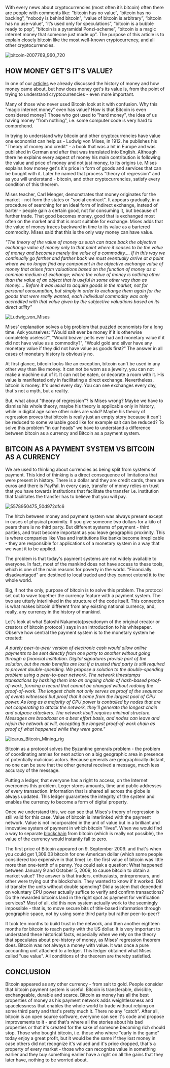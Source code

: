 With every news about cryptocurrencies (most often it’s bitcoin) often there are people with comments like: “bitcoin has no value”, “bitcoin has no backing”, “nobody is behind bitcoin”, “value of bitcoin is arbitrary”, “bitcoin has no use-value”, “it’s used only for speculations”, “bitcoin is a bubble ready to pop”, “bitcoin is a pyramidal Ponzi-scheme”, “bitcoin is a magic internet money that someone just made up”. The purpose of this article is to explain closely bitcoin like the most well-known cryptocurrency, and all other cryptocurrencies.

![bitcoin-2007769_960_720](../images/bitcoin-2007769_960_720.jpg)



## HOW MONEY GET'S IT'S VALUE?

In one of our [articles][articles] we already discussed the history of money and how money came about, but how does money get's its value is, from the point of trying to understand cryptocurrencies - even more important.


Many of those who never used Bitcoin look at it with confusion. Why this "magic internet money" even has value? How is that Bitcoin is even considered money? Those who got used to "hard money", the idea of us having money "from nothing", i.e. some computer code is very hard to comprehend.


In trying to understand why bitcoin and other cryptocurrencies have value one economist can help us - Ludwig von Mises, in 1912. he publishes his "Theory of money and credit" - a book that was a hit in Europe and was published in German and after that was translated into English. Although there he explains every aspect of money his main contribution is following the value and price of money and not just money, to its origins i.e. Mises explains how money get's it's price in form of goods and services that can be bought with it. Later he named that process "theory of regression" and as you will understand - bitcoin, and other cryptocurrencies, satisfy every condition of this theorem.


Mises teacher, Carl Menger, demonstrates that money originates for the market - not form the states or "social contract". It appears gradually, in a procedure of searching for an ideal form of indirect exchange, instead of barter - people gain a certain good, not for consuming it, but because of further trade. That good becomes money, good that is exchanged most often on the market and that is most suitable for exchange. Mises adds that the value of money traces backward in time to its value as a bartered commodity. Mises said that this is the only way money can have value.


*"The theory of the value of money as such can trace back the objective exchange value of money only to that point where it ceases to be the value of money and becomes merely the value of a commodity…. If in this way we continually go farther and farther back we must eventually arrive at a point where we no longer find any component in the objective exchange value of money that arises from valuations based on the function of money as a common medium of exchange; where the value of money is nothing other than the value of an object that is useful in some other way than as money.… Before it was usual to acquire goods in the market, not for personal consumption, but simply in order to exchange them again for the goods that were really wanted, each individual commodity was only accredited with that value given by the subjective valuations based on its direct utility"*


![Ludwig_von_Mises](../images/Ludwig_von_Mises.jpg)


Mises' explanation solves a big problem that puzzled economists for a long time. Ask yourselves: "Would salt ever be money if it is otherwise completely useless?", "Would beaver pelts ever had and monetary value if it did not have value as a commodity?", "Would gold and silver have any monetary value if they did not have value as goods first?" The answer in all cases of monetary history is obviously no.


At first glance, bitcoin looks like an exception, bitcoin can't be used in any other way than like money. It can not be worn as a jewelry, you can not make a machine out of it. It can not be eaten, or decorate a room with it. His value is manifested only in facilitating a direct exchange. Nevertheless, bitcoin is money. It's used every day. You can see exchanges every day, that's not a myth, but a reality.


But, what about "theory of regression"? Is Mises wrong? Maybe we have to dismiss his whole theory, maybe his theory is applicable only in history, while in digital age some other rules are valid? Maybe his theory of regression proves that bitcoin is really just an empty story because it can't be reduced to some valuable good like for example salt can be reduced? To solve this problem "in our heads" we have to understand a difference between bitcoin as a currency and Bitcoin as a payment system.



## BITCOIN AS A PAYMENT SYSTEM VS BITCOIN AS A CURRENCY



We are used to thinking about currencies as being split from systems of payment. This kind of thinking is a direct consequence of limitations that were present in history. There is a dollar and they are credit cards, there are euros and there is PayPal. In every case, transfer of money relies on trust that you have towards institutions that facilitate the transfer i.e. institution that facilitates the transfer has to believe that you will pay.


![5578950475_50d972dfc6](../images/5578950475_50d972dfc6.jpg)


The hitch between money and payment system was always present except in cases of physical proximity. If you give someone two dollars for a kilo of pears there is no third party. But different systems of payment - third parties, and trust become important as you leave geographic proximity. This is where companies like Visa and institutions like banks become irreplicable - they are responsible for applications of a monetary system in a way that we want it to be applied.


The problem is that today's payment systems are not widely available to everyone. In fact, most of the mankind does not have access to these tools, which is one of the main reasons for poverty in the world. "Financially disadvantaged" are destined to local traded and they cannot extend it to the whole world.


Big, if not the only, purpose of bitcoin is to solve this problem.
The protocol set out to wave together the currency feature with a payment system. The two are utterly interlinked in the structure of the code itself. This connection is what makes bitcoin different from any existing national currency, and, really, any currency in the history of mankind.


Let's look at what Satoshi Nakamoto(pseudonym of the original creator or creators of bitcoin protocol ) says in an introduction to his whitepaper. Observe how central the payment system is to the monetary system he created:


*A purely peer-to-peer version of electronic cash would allow online payments to be sent directly from one party to another without going through a financial institution. Digital signatures provide part of the solution, but the main benefits are lost if a trusted third party is still required to prevent double-spending. We propose a solution to the double-spending problem using a peer-to-peer network. The network timestamps transactions by hashing them into an ongoing chain of hash-based proof-of-work, forming a record that cannot be changed without redoing the proof-of-work. The longest chain not only serves as proof of the sequence of events witnessed but proof that it came from the largest pool of CPU power. As long as a majority of CPU power is controlled by nodes that are not cooperating to attack the network, they'll generate the longest chain and outpace attackers. The network itself requires minimal structure. Messages are broadcast on a best effort basis, and nodes can leave and rejoin the network at will, accepting the longest proof-of-work chain as proof of what happened while they were gone."*


![Icarus_Bitcoin_Mining_rig](../images/Icarus_Bitcoin_Mining_rig.jpg)


Bitcoin as a protocol solves the Byzantine generals problem - the problem of coordinating armies for next action on a big geographic area in presence of potentially malicious actors. Because generals are geographically distant, no one can be sure that the other general received a message, much less accuracy of the message.


Putting a ledger, that everyone has a right to access, on the Internet overcomes this problem. Leger stores amounts, time and public addresses of every transaction. Information that is shared all across the globe is always updated. This ledger guarantees the integrity of the system and enables the currency to become a form of digital property.


Once we understand this, we can see that Mises's theory of regression is still valid for this case. Value of bitcoin is interlinked with the payment network. Value is not incorporated in the unit of value but in a brilliant and innovative system of payment in which bitcoin "lives". When we would find a way to separate [blockchain][blockchain] from bitcoin (which is really not possible), the value of the currency would instantly fall to zero.


The first price of Bitcoin appeared on 9. September 2009. and that's when you could get 1,309.03 bitcoin for one American dollar (which some people considered too expensive in that time) i.e. the first value of bitcoin was little more than one-tenth of a penny. You could ask a question: What happened between January 9 and October 5, 2009, to cause bitcoin to obtain a market value? The answer is that traders, enthusiasts, entrepreneurs, and other were trying out the blockchain. They wanted to know if it worked. Did id transfer the units without double spending? Did a system that depended on voluntary CPU power actually suffice to verify and confirm transactions? Do the rewarded bitcoins land in the right spot as payment for verification services? Most of all, did this new system actually work to the seemingly impossible - that is, to move secure bits of title-based information through geographic space, not by using some third party but rather peer-to-peer?


It took ten months to build trust in the network, and then another eighteen months for bitcoin to reach parity with the US dollar. It is very important to understand these historical facts, especially when we rely on the theory that speculates about pre-history of money, as Mises' regression theorem does. Bitcoin was not always a money with value. It was once a pure accounting unit attached to a ledger. This ledger obtained what Mises called "use value". All conditions of the theorem are thereby satisfied.



## CONCLUSION



Bitcoin appeared as any other currency - from salt to gold. People consider that bitcoin payment system is useful. Bitcoin is transferable, divisible, exchangeable, durable and scarce. Bitcoin as money has all the best properties of money as his payment network adds weightlessness and spacelessness that enables the whole world to trade without relying on some third party and that's pretty much it.  There no any "catch". After all, bitcoin is an open source software, everyone can see it's code and propose improvements to it - and that's where all the stories about his bad properties or that it's created for the sake of someone becoming rich should stop. Those who bought bitcoin, i.e. those who where "early in the game" today enjoy a great profit, but it would be the same if they lost money in case others did not recognize it's valued and it's price dropped, that's a property of every market - those who can recognize value in something earlier and they buy something earlier have a right on all the gains that they later have, nothing to be worried about.

[blockchain]: https://bitfalls.com/2017/08/20/blockchain-explained-blockchain-works/
[articles]: https://bitfalls.com/2017/08/20/cryptocurrency/
